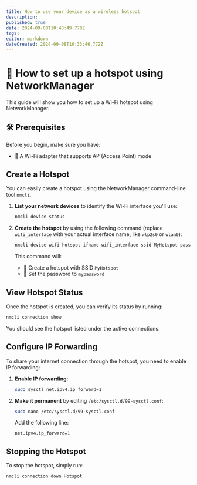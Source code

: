 ```yaml
---
title: How to use your device as a wireless hotspot
description: 
published: true
date: 2024-09-08T10:48:49.778Z
tags: 
editor: markdown
dateCreated: 2024-09-08T10:33:46.772Z
---
```


# 📶 How to set up a hotspot using NetworkManager

This guide will show you how to set up a Wi-Fi hotspot using NetworkManager.

## 🛠️ Prerequisites

Before you begin, make sure you have:

- 📡 A Wi-Fi adapter that supports AP (Access Point) mode

## Create a Hotspot

You can easily create a hotspot using the NetworkManager command-line tool `nmcli`.

1. **List your network devices** to identify the Wi-Fi interface you’ll use:
   
   ```bash
   nmcli device status
   ```

2. **Create the hotspot** by using the following command (replace `wifi_interface` with your actual interface name, like `wlp2s0` or `wlan0`):

   ```bash
   nmcli device wifi hotspot ifname wifi_interface ssid MyHotspot password "mypassword"
   ```

   This command will:
   - 📝 Create a hotspot with SSID `MyHotspot`
   - 🔑 Set the password to `mypassword`

## View Hotspot Status

Once the hotspot is created, you can verify its status by running:

```bash
nmcli connection show
```

You should see the hotspot listed under the active connections.

## Configure IP Forwarding 
To share your internet connection through the hotspot, you need to enable IP forwarding:

1. **Enable IP forwarding**:

   ```bash
   sudo sysctl net.ipv4.ip_forward=1
   ```

2. **Make it permanent** by editing `/etc/sysctl.d/99-sysctl.conf`:

   ```bash
   sudo nano /etc/sysctl.d/99-sysctl.conf
   ```

   Add the following line:

   ```
   net.ipv4.ip_forward=1
   ```

## Stopping the Hotspot

To stop the hotspot, simply run:

```bash
nmcli connection down Hotspot
```
